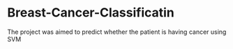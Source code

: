 # Breast-Cancer-Classificatin
The project was aimed to predict whether the patient is having cancer using SVM
